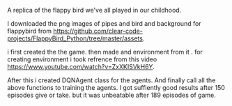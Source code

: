 A replica of the flappy bird we've all played in our childhood. 

I downloaded the png images of pipes and bird and background for flappybird from  https://github.com/clear-code-projects/FlappyBird_Python/tree/master/assets.

i first created the the game. then made and environment from it . for creating environment i took refrence from this video https://www.youtube.com/watch?v=ZxXKISVkH6Y.

After this i created DQNAgent class for the agents. And finally call all the above functions to training the agents. I got suffiently good results after 150 episodes 
give or take. but it was unbeatable after 189 episodes of game. 
